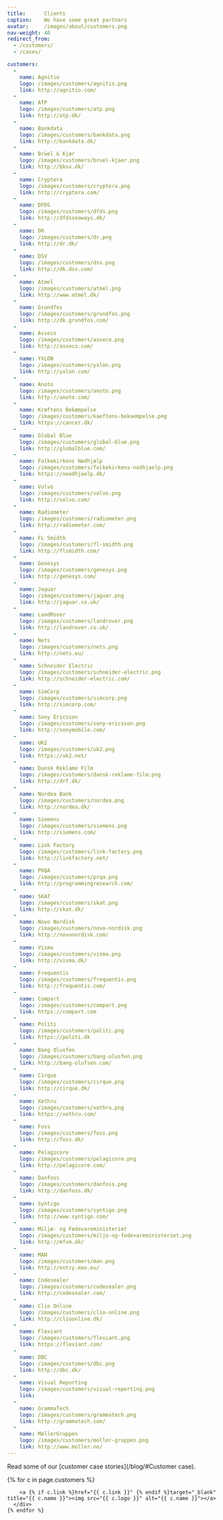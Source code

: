 ```yaml
---
title:      Clients
caption:    We have some great partners
avatar:     /images/about/customers.png
nav-weight: 40
redirect_from:
  - /customers/
  - /cases/

customers:
  -
    name: Agnitio
    logo: /images/customers/agnitio.png
    link: http://agnitio.com/
  -
    name: ATP
    logo: /images/customers/atp.png
    link: http://atp.dk/
  -
    name: Bankdata
    logo: /images/customers/bankdata.png
    link: http://bankdata.dk/
  -
    name: Brüel & Kjær
    logo: /images/customers/bruel-kjaer.png
    link: http://bksv.dk/
  -
    name: Cryptera
    logo: /images/customers/cryptera.png
    link: http://cryptera.com/
  -
    name: DFDS
    logo: /images/customers/dfds.png
    link: http://dfdsseaways.dk/
  -
    name: DR
    logo: /images/customers/dr.png
    link: http://dr.dk/
  -
    name: DSV
    logo: /images/customers/dsv.png
    link: http://dk.dsv.com/
  -
    name: Atmel
    logo: /images/customers/atmel.png
    link: http://www.atmel.dk/
  -
    name: Grundfos
    logo: /images/customers/grundfos.png
    link: http://dk.grundfos.com/
  -
    name: Asseco
    logo: /images/customers/asseco.png
    link: http://asseco.com/
  -
    name: YXLON
    logo: /images/customers/yxlon.png
    link: http://yxlon.com/
  -
    name: Anoto
    logo: /images/customers/anoto.png
    link: http://anoto.com/
  -
    name: Kræftens Bekæmpelse
    logo: /images/customers/kaeftens-bekaempelse.png
    link: https://cancer.dk/
  -
    name: Global Blue
    logo: /images/customers/global-blue.png
    link: http://globalblue.com/
  -
    name: Folkekirkens Nødhjælp
    logo: /images/customers/folkekirkens-nodhjaelp.png
    link: https://noedhjaelp.dk/
  -
    name: Volvo
    logo: /images/customers/volvo.png
    link: http://volvo.com/
  -
    name: Radiometer
    logo: /images/customers/radiometer.png
    link: http://radiometer.com/
  -
    name: FL Smidth
    logo: /images/customers/fl-smidth.png
    link: http://flsmidth.com/
  -
    name: Genesys
    logo: /images/customers/genesys.png
    link: http://genesys.com/
  -
    name: Jaguar
    logo: /images/customers/jaguar.png
    link: http://jaguar.co.uk/
  -
    name: LandRover
    logo: /images/customers/landrover.png
    link: http://landrover.co.uk/
  -
    name: Nets
    logo: /images/customers/nets.png
    link: http://nets.eu/
  -
    name: Schneider Electric
    logo: /images/customers/schneider-electric.png
    link: http://schneider-electric.com/
  -
    name: SimCorp
    logo: /images/customers/simcorp.png
    link: http://simcorp.com/
  -
    name: Sony Ericsson
    logo: /images/customers/sony-ericsson.png
    link: http://sonymobile.com/
  -
    name: UK2
    logo: /images/customers/uk2.png
    link: https://uk2.net/
  -
    name: Dansk Reklame Film
    logo: /images/customers/dansk-reklame-film.png
    link: http://drf.dk/
  -
    name: Nordea Bank
    logo: /images/customers/nordea.png
    link: http://nordea.dk/
  -
    name: Siemens
    logo: /images/customers/siemens.png
    link: http://siemens.com/
  -
    name: Link Factory
    logo: /images/customers/link-factory.png
    link: http://linkfactory.net/
  -
    name: PRQA
    logo: /images/customers/prqa.png
    link: http://programmingresearch.com/
  -
    name: SKAT
    logo: /images/customers/skat.png
    link: http://skat.dk/
  -
    name: Novo Nordisk
    logo: /images/customers/novo-nordisk.png
    link: http://novonordisk.com/
  -
    name: Visma
    logo: /images/customers/visma.png
    link: http://visma.dk/
  -
    name: Frequentis
    logo: /images/customers/frequentis.png
    link: http://frequentis.com/
  -
    name: Compart
    logo: /images/customers/compart.png
    link: https://compart.com
  -
    name: Politi
    logo: /images/customers/politi.png
    link: https://politi.dk
  -
    name: Bang Olusfen
    logo: /images/customers/bang-olusfen.png
    link: http://bang-olufsen.com/
  -
    name: Cirque
    logo: /images/customers/cirque.png
    link: http://cirque.dk/
  -
    name: Xethru
    logo: /images/customers/xethru.png
    link: https://xethru.com/
  -
    name: Foss
    logo: /images/customers/foss.png
    link: http://foss.dk/
  -
    name: Pelagicore
    logo: /images/customers/pelagicore.png
    link: http://pelagicore.com/
  -
    name: Danfoss
    logo: /images/customers/danfoss.png
    link: http://danfoss.dk/
  -
    name: Syntigo
    logo: /images/customers/syntigo.png
    link: http://www.syntigo.com/
  -
    name: Miljø- og Fødevareministeriet
    logo: /images/customers/miljo-og-fodevareministeriet.png
    link: http://mfvm.dk/
  -
    name: MAN
    logo: /images/customers/man.png
    link: http://entry.man.eu/
  -
    name: Codesealer
    logo: /images/customers/codesealer.png
    link: http://codesealer.com/
  -
    name: Clio Online
    logo: /images/customers/clio-online.png
    link: http://clioonline.dk/
  -
    name: Flexiant
    logo: /images/customers/flexiant.png
    link: https://flexiant.com/
  -
    name: DBC
    logo: /images/customers/dbc.png
    link: http://dbc.dk/
  -
    name: Visual Reporting
    logo: /images/customers/visual-reporting.png
    link:
  -
    name: GrammaTech
    logo: /images/customers/grammatech.png
    link: http://grammatech.com/
  -
    name: MøllerGruppen
    logo: /images/customers/moller-gruppen.png
    link: http://www.moller.no/
---
```


Read some of our [customer case stories](/blog/#Customer case).

<div class="customers">
  <div class="customers-wrapper">
    {% for c in page.customers %}
      <div class="customer">

        <a {% if c.link %}href="{{ c.link }}" {% endif %}target="_blank" title="{{ c.name }}"><img src="{{ c.logo }}" alt="{{ c.name }}"></a>
      </div>
    {% endfor %}
  </div>
</div>
